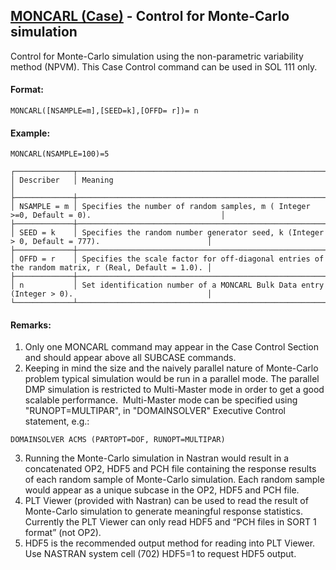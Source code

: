 ## [MONCARL (Case)](https://nexus.hexagon.com/documentationcenter/bundle/MSC_Nastran_2022.4/page/Nastran_Combined_Book/qrg/casecontrol4a/TOC.MONCARL.Case.xhtml) - Control for Monte-Carlo simulation

Control for Monte-Carlo simulation using the non-parametric variability method (NPVM). This Case Control command can be used in SOL 111 only.

#### Format:

```nastran
MONCARL([NSAMPLE=m],[SEED=k],[OFFD= r])= n
```

#### Example:

```nastran
MONCARL(NSAMPLE=100)=5 
```

```text
┌─────────────┬────────────────────────────────────────────────────────────────────────────────────────────────────┐
│ Describer   │ Meaning                                                                                            │
├─────────────┼────────────────────────────────────────────────────────────────────────────────────────────────────┤
│ NSAMPLE = m │ Specifies the number of random samples, m ( Integer >=0, Default = 0).                             │
├─────────────┼────────────────────────────────────────────────────────────────────────────────────────────────────┤
│ SEED = k    │ Specifies the random number generator seed, k (Integer > 0, Default = 777).                        │
├─────────────┼────────────────────────────────────────────────────────────────────────────────────────────────────┤
│ OFFD = r    │ Specifies the scale factor for off-diagonal entries of the random matrix, r (Real, Default = 1.0). │
├─────────────┼────────────────────────────────────────────────────────────────────────────────────────────────────┤
│ n           │ Set identification number of a MONCARL Bulk Data entry (Integer > 0).                              │
└─────────────┴────────────────────────────────────────────────────────────────────────────────────────────────────┘
```

#### Remarks:

1. Only one MONCARL command may appear in the Case Control Section and should appear above all SUBCASE commands.
2. Keeping in mind the size and the naively parallel nature of Monte-Carlo problem typical simulation would be run in a parallel mode. The parallel DMP simulation is restricted to Multi-Master mode in order to get a good scalable performance.  Multi-Master mode can be specified using "RUNOPT=MULTIPAR", in "DOMAINSOLVER" Executive Control statement, e.g.:

```nastran
DOMAINSOLVER ACMS (PARTOPT=DOF, RUNOPT=MULTIPAR)
```

3. Running the Monte-Carlo simulation in Nastran would result in a concatenated OP2, HDF5 and PCH file containing the response results of each random sample of Monte-Carlo simulation. Each random sample would appear as a unique subcase in the OP2, HDF5 and PCH file.
4. PLT Viewer (provided with Nastran) can be used to read the result of Monte-Carlo simulation to generate meaningful response statistics. Currently the PLT Viewer can only read HDF5 and “PCH files in SORT 1 format” (not OP2).
5. HDF5 is the recommended output method for reading into PLT Viewer. Use NASTRAN system cell (702) HDF5=1 to request HDF5 output.
